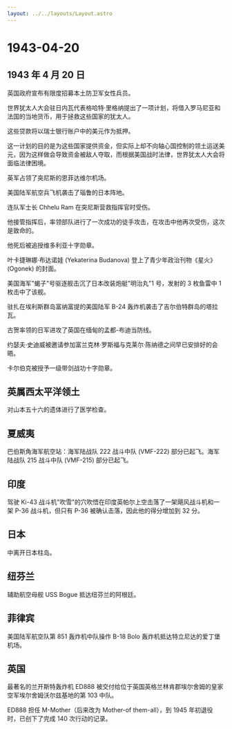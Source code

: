 ```yaml
---
layout: ../../layouts/Layout.astro
---
```


# 1943-04-20

## 1943 年 4 月 20 日

英国政府宣布有限度招募本土防卫军女性兵员。

世界犹太人大会驻日内瓦代表格哈特·里格纳提出了一项计划，将借入罗马尼亚和法国的当地货币，用于拯救这些国家的犹太人。

这些贷款将以瑞士银行账户中的美元作为抵押。

这一计划的目的是为这些国家提供资金，但实际上却不向轴心国控制的领土运送美元，因为这样做会导致资金被敌人夺取，而根据美国战时法律，世界犹太人大会将面临法律困境。

英军占领了突尼斯的恩菲达维尔机场。

美国陆军航空兵飞机袭击了瑙鲁的日本阵地。

连队军士长 Chhelu Ram 在突尼斯营救指挥官时受伤。

他接管指挥后，率领部队进行了一次成功的徒手攻击，在攻击中他再次受伤，这次是致命的。

他死后被追授维多利亚十字勋章。

叶卡捷琳娜·布达诺娃 (Yekaterina Budanova) 登上了青少年政治刊物《星火》
(Ogonek) 的封面。

美国海军"蝎子"号驱逐舰击沉了日本改装炮艇"明治丸"1 号，发射的 3 枚鱼雷中
1 枚击中了该舰。

驻扎在埃利斯群岛富纳富提的美国陆军 B-24
轰炸机袭击了吉尔伯特群岛的塔拉瓦。

古贺率领的日军进攻了英国在缅甸的孟都-布迪当防线。

约瑟夫·史迪威被邀请参加富兰克林·罗斯福与克莱尔·陈纳德之间早已安排好的会晤。

卡尔伯克被授予一级带剑战功十字勋章。

## 英属西太平洋领土

对山本五十六的遗体进行了医学检查。

## 夏威夷

巴伯斯角海军航空站：海军陆战队 222 战斗中队 (VMF-222)
部分已起飞。海军陆战队 215 战斗中队 (VMF-215) 部分已起飞。

## 印度

驾驶 Ki-43
战斗机"吹雪"的穴吹悟在印度英帕尔上空击落了一架飓风战斗机和一架 P-36
战斗机，但只有 P-36 被确认击落，因此他的得分增加到 32 分。

## 日本

中离开日本柱岛。

## 纽芬兰

辅助航空母舰 USS Bogue 抵达纽芬兰的阿根廷。

## 菲律宾

美国陆军航空队第 851 轰炸机中队操作 B-18 Bolo
轰炸机抵达特立尼达的爱丁堡机场。

## 英国

最著名的兰开斯特轰炸机 ED888
被交付给位于英国英格兰林肯郡埃尔舍姆的皇家空军埃尔舍姆沃尔兹基地的第 103
中队。

ED888 担任 M-Mother（后来改为 Mother-of them-all），到 1945
年初退役时，已创下了完成 140 次行动的记录。